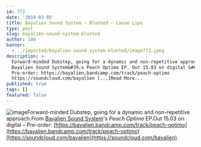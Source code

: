 ```yaml
---
id: 772
date: '2019-03-05'
title: Bayalien Sound System - Blunted - Loose Lips
type: post
slug: bayalien-sound-system-blunted
author: 100
banner:
  - ../imported/bayalien-sound-system-blunted/image772.jpeg
description: >-
  Forward-minded Dubstep, going for a dynamic and non-repetitive approach. From
  Bayalien Sound System&#39;s Peach Optimo EP. Out 15.03 on digital &#8211;
  Pre-order: https://bayalien.bandcamp.com/track/peach-optimo
  https://soundcloud.com/bayalien [...]Read More...
published: true
tags: []
featured: false
---
```

![image](../../imported/bayalien-sound-system-blunted/image772.jpeg)Forward-minded Dubstep, going for a dynamic and non-repetitive approach.From [Bayalien Sound System](https://bayalien.bandcamp.com)'s _Peach Optimo_ EP.Out 15.03 on digital – Pre-order: [https://bayalien.bandcamp.com/track/peach-optimo](https://bayalien.bandcamp.com/track/peach-optimo)[https://soundcloud.com/bayalien](https://soundcloud.com/bayalien)